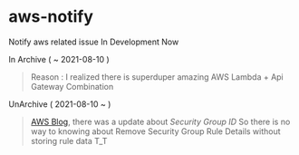 # aws-notify

Notify aws related issue
In Development Now

In Archive ( ~ 2021-08-10 )
> Reason : I realized there is superduper amazing AWS Lambda + Api Gateway Combination

UnArchive ( 2021-08-10 ~ )
> [AWS Blog](https://aws.amazon.com/ko/blogs/aws/easily-manage-security-group-rules-with-the-new-security-group-rule-id/, "AWS Blog Link"), there was a update about *Security Group ID*
> So there is no way to knowing about Remove Security Group Rule Details without storing rule data T_T
